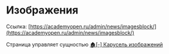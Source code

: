 Изображения
===================

Ссылка: [https://academyopen.ru/admin/news/imagesblock/](https://academyopen.ru/admin/news/imagesblock/)

Страница управляет сущностью [🏚️[-] Карусель изображений](./Image_carousel.md)